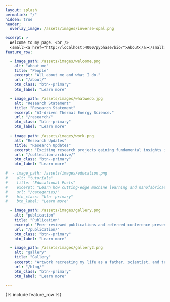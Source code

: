 ```yaml
---
layout: splash
permalink: "/"
hidden: true
header:
  overlay_image: /assets/images/inverse-opal.png

excerpt: >
  Welcome to my page. <br />
  <small><a href="http://localhost:4000/pyphase/bio/">About</a></small>
feature_row:

  - image_path: /assets/images/welcome.png
    alt: "about me"
    title: "People"
    excerpt: "All about me and what I do."
    url: "/about/"
    btn_class: "btn--primary"
    btn_label: "Learn more"

  - image_path: /assets/images/whatwedo.jpg
    alt: "Research Statement"
    title: "Research Statement"
    excerpt: "AI-driven Thermal Energy Science."
    url: "/research/"
    btn_class: "btn--primary"
    btn_label: "Learn more"

  - image_path: /assets/images/work.png
    alt: "Research Updates"
    title: "Research Updates"
    excerpt: "Exciting research projects gaining fundamental insights into nanoscale interfacial and transport physics through materials design and machine learning."
    url: "/collection-archive/"
    btn_class: "btn--primary"
    btn_label: "Learn more"

#  - image_path: /assets/images/education.png
#    alt: "tutorials"
#    title: "Educational Posts"
#    excerpt: "Learn how cutting-edge machine learning and nanofabrication techniques are being integrated into the thermal science community."
#    url: "/categories/"
#    btn_class: "btn--primary"
#    btn_label: "Learn more"

  - image_path: /assets/images/gallery.png
    alt: "publication"
    title: "Publication"
    excerpt: "Peer-reviewed publications and refereed conference presentations."
    url: "/publication/"
    btn_class: "btn--primary"
    btn_label: "Learn more"      

  - image_path: /assets/images/gallery2.png
    alt: "gallery"
    title: "Gallery"
    excerpt: "Artwork recreating my life as a father, scientist, and traveler. Including featured cover art as well!"
    url: "/blog/"
    btn_class: "btn--primary"
    btn_label: "Learn more"   

---
```




{% include feature_row %}
